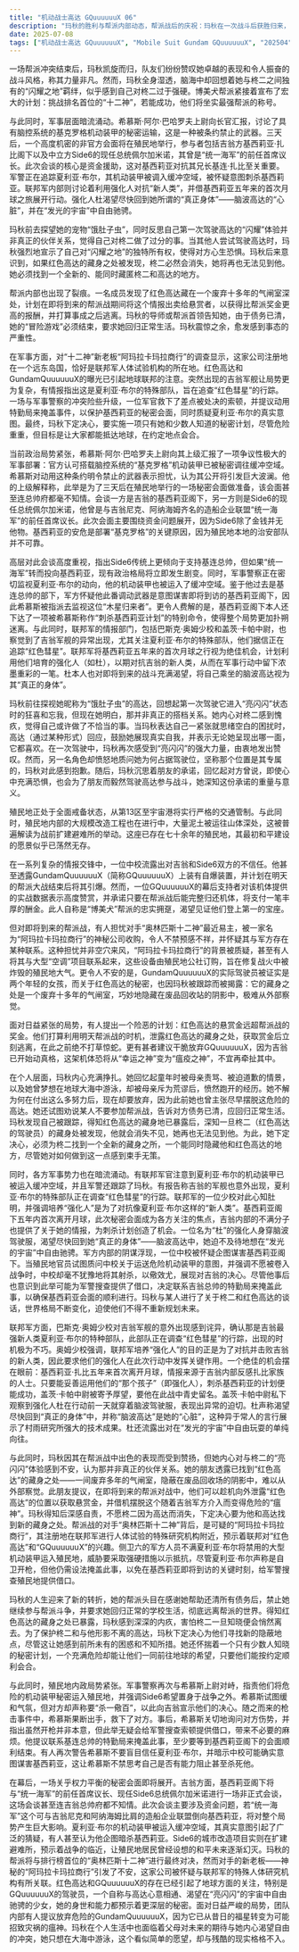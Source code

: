 ```yaml
---
title: "机动战士高达 GQuuuuuuX 06"
description: "玛秋的胜利与帮派内部动态，帮派战后的庆祝：玛秋在一次战斗后获胜归来，队友们称赞她表现出色，并对她的战斗方式感到惊叹，认为她非常强大且令人热血沸腾。然而，玛秋全身湿透，似乎在想着与柊二的“亮闪闪”只属于她自己。玛秋的胜利与帮派内部动态，下一场帮派战的展望：博美犬帮派计划挑战排行榜第一的“十二神”。如果他们获胜，博美犬将名副其实地成为最强帮派。高层政治与军事部署，机动装甲的调动与风险：希慕斯·阿尔·巴哈罗夫上尉报告称，官方承认搭载脑控系统的机体“基克罗格”已被调入缓冲空域。这种武器是被条约禁止的，调动它会引起轩然大波。希慕斯对此举的必要性表示疑问。高层政治与军事部署，基西莉亚的秘密会面：三天后，殖民地将举行一场连总帅府都不知情的非正式会面。吉翁方面由基西莉亚阁下出席，而对方是“统一海军”的前任首席议长、现任Side 6总统佩尔加米诺。这次会面是为了谈论资金问题，因为Side 6除了钱没有别的东西。此次会面也旨在保护基西莉亚，因为当地治安部队不可靠。高层政治与军事部署，政治局势的潜在变化：Side 6通常倾向于支持基连总帅，但如果与吉翁尼克和阿纳海姆齐名的造船企业联盟“统一海军”转而支持基西莉亚，局势将急转直下。高层政治与军事部署，夏利亚·布尔的意图与监视：希慕斯带来的加利福尼亚葡萄酒被提及。军事警察正在跟踪夏利亚·布尔，他的机动装甲被运入缓冲空域，引发了猜测他可能试图谋害基西莉亚，因为他曾是基连总帅的手下。希慕斯被派去监视这位“木星归来者”。高层政治与军事部署，基西莉亚的特别命令：基西莉亚阁下下达了一项特别命令，被希慕斯称为“刺杀基西莉亚计划”。玛秋与高达的关系及其困境，对“亮闪闪”的重新审视：玛秋去探望“饿肚子虫”（高达），回想起第一次体验“亮闪闪”时忘乎所以的感觉，但随后意识到那根本不算真正的搭档。她觉得自己可能对柊二做了很过分的事。玛秋与高达的关系及其困境，高达对玛秋的鼓励：玛秋表示自己一着急就大脑空白，高达鼓励她保持本色，并表示喜欢她无论哪一面。玛秋与高达的关系及其困境，玛秋驾驶高达的冲突：玛秋对“亮闪闪”的强大感到惊叹，但另一位角色对玛秋驾驶高达感到愤怒，认为那个位置是属于他的。玛秋与高达的关系及其困境，对朋友承诺的思考：玛秋回想起朋友曾说过，虽然害怕，但会为了朋友驾驶高达出战，她表示自己当然知道这一点。殖民地的军事化与情报活动，交通管制与城市改造：殖民地将对13区到宇宙港实施全面交通管制。同时，殖民地正在进行城市改造，泥沙被运往本山，被认为是扩建避难所为战争做准备。这个殖民地已建成70多年，最初的设想已经消失。殖民地的军事化与情报活动，中校的不信任：一名角色表示既不相信吉翁也不相信Side 6。提及高达的自爆装置，表示可以在明日帮派战后将其引爆。殖民地的军事化与情报活动，高达数据与帮派战奖励：有人对Gundam QuuuuuuX的实战数据表示感谢，并承诺如果在明天的帮派战后将其完好归还，将支付一笔感谢金。此人表示是博美犬的忠实粉丝，希望见证他们登上第一。殖民地的军事化与情报活动，对帮派战对手的担忧：有人担心帮派战的对手“奥林匹斯十二神”最近换了老板，一个名为“阿玛拉卡玛拉商行”的神秘公司，预感不妙，并怀疑其与军方有联系。殖民地的军事化与情报活动，殖民地修复工程与神秘货物：“阿玛拉卡玛拉商行”被质疑，有人将其与“冰箱”或“空调”联系起来。提到殖民地公社订购大型空调，用于修复战争中被炸出窟窿的殖民地大气。殖民地的军事化与情报活动，高达驾驶员的身份：Gundam QuuuuuuX的驾驶员被证实是两个小姑娘。殖民地的军事化与情报活动，玛秋的童年回忆：玛秋回忆起被斥责、道歉以及关于未来理想的对话，她曾想在地球的大海里游泳，但被母亲视为无稽之谈，然后她跑开了。殖民地的军事化与情报活动，对高达归属的争执：有人不解为何在走到这一步时要放弃，之前不是还想尽早处理掉危险的高达吗？殖民地的军事化与情报活动，红色高达藏身处的暴露：红色高达的藏身处被发现，那是一个废弃了十多年的气闸室，隐藏在废品回收场的阴影中，不易被发现。玛秋被跟踪了。殖民地的军事化与情报活动，悬赏与逃跑计划：有人提到红色高达的悬赏金远高于帮派战奖金。计划是趁明天帮派战时交出红色高达藏身处的情报，拿到赏金后立刻逃跑，并在此之前不要打草惊蛇。殖民地的军事化与情报活动，放弃GQuuuuuuX的决定：有人建议放弃GQuuuuuuX，因为吉翁开始动真格了，它会从“福神”变成“瘟神”，不应再牵扯其中。联邦军的行动与增强人计划，吉翁军舰的意外出现：吉翁军舰的出现出乎联邦军的意料，被确认为夏利亚·布尔的特殊部队，正在调查红色彗星的行踪，时机不巧。联邦军的行动与增强人计划，增强人计划的目的：巴斯克·奥姆少校表示，夏利亚·布尔是吉翁最强的新人类，而联邦军培养“强化人”就是为了打倒所谓的新人类，并要求他们发挥作用。联邦军的行动与增强人计划，刺杀基西莉亚的计划：基西莉亚五年内首次离开月球，这是一个绝佳机会。情报来源是吉翁内部看不惯扎比家的人。只要能妥善使用“那个孩子”（强化人），刺杀基西莉亚的计划就能成功，盖茨·卡帕中尉被要求在此役中青史留名。联邦军的行动与增强人计划，杜的异常行为：盖茨·卡帕中尉发现杜穿着脑波驾驶服，尽管行动是在第二天。杜表示想尽快回到“真正的身体里”，称“脑波高达”是她的心脏，被认为是异于常人的行为，显示出村雨研究所的强大技术。联邦军的行动与增强人计划，杜对宇宙的向往：杜渴望尽快在“发光的宇宙”中玩耍。玛秋的抉择与未来，玛秋被禁止参加帮派战：玛秋的帮派头目告诉她不要再参加帮派战，感谢她帮助还清欠款，但冒险游戏到此为止，并要求她以后正常上学，不要再来这里。玛秋的抉择与未来，玛秋的内疚与逃离计划：玛秋得知红色高达藏身处被发现后，感到是自己的错。她担心如果柊二知道，他会消失不见。因此，玛秋决定为柊二和高达找一个新的藏身处，因为柊二绝不会和红色高达分开，所以新地方也必须能藏住高达。她为此感到不知所措。玛秋的抉择与未来，秘密会面与枪击事件：军事警察再次与希慕斯对峙，指责他们将危险的机动装甲运入殖民地，并表示Side 6不愿卷入战争。希慕斯试图缓和局势，但对方表示要“杀一儆百”以示对吉翁的决心。随后发生枪击，希慕斯救下了对方。玛秋的抉择与未来，善后与对上尉的怀疑：希慕斯询问对方是否受伤，并表示虽然开枪是无心之举，但给军警搜查索顿的借口很麻烦。他建议联系基连总帅的特勤局帮忙掩盖，至少要等基西莉亚的会面顺利结束。有人再次警告不要盲信夏利亚·布尔，质疑中校是否真的想谋害基西莉亚，并思考自己是否能杀了他。玛秋的抉择与未来，秘密计划与新征程：玛秋有一个只有她和少数人知道的秘密计划，虽然危险，但只要能按约定会合，大家就能一起去地球。"
date: 2025-07-08
tags: ["机动战士高达 GQuuuuuuX", "Mobile Suit Gundam GQuuuuuuX", "202504"]
---
```


一场帮派冲突结束后，玛秋凯旋而归，队友们纷纷赞叹她卓越的表现和令人振奋的战斗风格，称其力量非凡。然而，玛秋全身湿透，脑海中却回想着她与柊二之间独有的“闪耀之地”羁绊，似乎感到自己对柊二过于强硬。博美犬帮派紧接着宣布了宏大的计划：挑战排名首位的“十二神”，若能成功，他们将坐实最强帮派的称号。

与此同时，军事层面暗流涌动。希慕斯·阿尔·巴哈罗夫上尉向长官汇报，讨论了具有脑控系统的基克罗格机动装甲的秘密运输，这是一种被条约禁止的武器。三天后，一个高度机密的非官方会面将在殖民地举行，参与者包括吉翁方基西莉亚·扎比阁下以及中立方Side6的现任总统佩尔加米诺，其曾是“统一海军”的前任首席议长。此次会谈的核心是资金援助，这对基西莉亚对抗其兄长基连·扎比至关重要。军警正在追踪夏利亚·布尔，其机动装甲被调入缓冲空域，被怀疑意图刺杀基西莉亚。联邦军内部则讨论着利用强化人对抗“新人类”，并借基西莉亚五年来的首次月球之旅展开行动。强化人杜渴望尽快回到她所谓的“真正身体”——脑波高达的“心脏”，并在“发光的宇宙”中自由驰骋。

玛秋前去探望她的宠物“饿肚子虫”，同时反思自己第一次驾驶高达的“闪耀”体验并非真正的伙伴关系，觉得自己对柊二做了过分的事。当其他人尝试驾驶高达时，玛秋强烈地宣示了自己对“闪耀之地”的独特所有权，使得对方心生恐惧。玛秋后来意识到，如果红色高达的藏身之处被发现，柊二必然会消失，她将再也无法见到他。她必须找到一个全新的、能同时藏匿柊二和高达的地方。

帮派内部也出现了裂痕。一名成员发现了红色高达藏在一个废弃十多年的气闸室深处，计划在即将到来的帮派战期间将这个情报出卖给悬赏者，以获得比帮派奖金更高的报酬，并打算事成之后逃离。玛秋的导师或帮派首领告知她，由于债务已清，她的“冒险游戏”必须结束，要求她回归正常生活。玛秋震惊之余，愈发感到事态的严重性。

在军事方面，对“十二神”新老板“阿玛拉卡玛拉商行”的调查显示，这家公司注册地在一个远东岛国，恰好是联邦军人体试验机构的所在地。红色高达和GundamQuuuuuuX的曝光已引起地球联邦的注意。突然出现的吉翁军舰让局势更为复杂，有情报指出这是夏利亚·布尔的特殊部队，旨在追查“红色彗星”的行踪。一场与军事警察的冲突险些升级，一位军官救下了差点被处决的索顿，并提议动用特勤局来掩盖事件，以保护基西莉亚的秘密会面，同时质疑夏利亚·布尔的真实意图。最终，玛秋下定决心，要实施一项只有她和少数人知道的秘密计划，尽管危险重重，但目标是让大家都能抵达地球，在约定地点会合。

当前政治局势紧张，希慕斯·阿尔·巴哈罗夫上尉向其上级汇报了一项争议性极大的军事部署：官方认可搭载脑控系统的“基克罗格”机动装甲已被秘密调往缓冲空域。希慕斯对动用这种条约明令禁止的武器表示担忧，认为其公开将引发巨大波澜。他的上级解释称，此举是为了三天后在殖民地举行的一场秘密会面做准备，该会面甚至连总帅府都毫不知情。会谈一方是吉翁的基西莉亚阁下，另一方则是Side6的现任总统佩尔加米诺，他曾是与吉翁尼克、阿纳海姆齐名的造船企业联盟“统一海军”的前任首席议长。此次会面主要围绕资金问题展开，因为Side6除了金钱并无他物。基西莉亚的安危是部署“基克罗格”的关键原因，因为殖民地本地的治安部队并不可靠。

高层对此会谈高度重视，指出Side6传统上更倾向于支持基连总帅，但如果“统一海军”转而投向基西莉亚，现有政治格局将立即发生剧变。同时，军事警察正在密切监视夏利亚·布尔的动向，他的机动装甲也被运入了缓冲空域。鉴于他过去是基连总帅的部下，军方怀疑他此番调动武器是意图谋害即将到访的基西莉亚阁下，因此希慕斯被指派去监视这位“木星归来者”。更令人费解的是，基西莉亚阁下本人还下达了一项被希慕斯称作“刺杀基西莉亚计划”的特别命令，使得整个局势更加扑朔迷离。与此同时，联邦军的情报部门，包括巴斯克·奥姆少校和盖茨·卡帕中尉，也察觉到了吉翁军舰的异常出现，尤其关注夏利亚·布尔的特殊部队，他们据信正在追踪“红色彗星”。联邦军将基西莉亚五年来的首次月球之行视为绝佳机会，计划利用他们培育的强化人（如杜），以期对抗吉翁的新人类，从而在军事行动中留下浓墨重彩的一笔。杜本人也对即将到来的战斗充满渴望，将自己乘坐的脑波高达视为其“真正的身体”。

玛秋前往探视她昵称为“饿肚子虫”的高达，回想起第一次驾驶它进入“亮闪闪”状态时的狂喜和忘我，但现在她明白，那并非真正的搭档关系。她内心对柊二感到愧疚，觉得自己或许做了不恰当的事。当玛秋表达自己一紧张就思绪空白的困扰时，高达（通过某种形式）回应，鼓励她展现真实自我，并表示无论她呈现出哪一面，它都喜欢。在一次驾驶中，玛秋再次感受到“亮闪闪”的强大力量，由衷地发出赞叹。然而，另一名角色却愤怒地质问她为何占据驾驶位，坚称那个位置是其专属的，玛秋对此感到抱歉。随后，玛秋沉思着朋友的承诺，回忆起对方曾说，即使心中充满恐惧，也会为了朋友而毅然驾驶高达参与战斗，她深知这份承诺的重量与意义。

殖民地正处于全面戒备状态，从第13区至宇宙港将实行严格的交通管制。与此同时，殖民地内部的大规模改造工程也在进行中，大量泥土被运往山体深处，这被普遍解读为战前扩建避难所的举动。这座已存在七十余年的殖民地，其最初和平建设的愿景似乎已荡然无存。

在一系列复杂的情报交锋中，一位中校流露出对吉翁和Side6双方的不信任。他甚至透露GundamQuuuuuuX（简称GQuuuuuuX）上装有自爆装置，并计划在明天的帮派大战结束后将其引爆。然而，一位GQuuuuuuX的幕后支持者对该机体提供的实战数据表示高度赞赏，并承诺只要在帮派战后能完整归还机体，将支付一笔丰厚的酬金。此人自称是“博美犬”帮派的忠实拥趸，渴望见证他们登上第一的宝座。

但对即将到来的帮派战，有人担忧对手“奥林匹斯十二神”最近易主，被一家名为“阿玛拉卡玛拉商行”的神秘公司收购，令人不禁预感不祥，并怀疑其与军方存在某种联系。这种担忧并非空穴来风，“阿玛拉卡玛拉商行”的背景被质疑，甚至有人将其与大型“空调”项目联系起来，这些设备由殖民地公社订购，旨在修复战火中被炸毁的殖民地大气。更令人不安的是，GundamQuuuuuuX的实际驾驶员被证实是两个年轻的女孩，而关于红色高达的秘密，也因玛秋被跟踪而被揭露：它的藏身之处是一个废弃十多年的气闸室，巧妙地隐藏在废品回收站的阴影中，极难从外部察觉。

面对日益紧张的局势，有人提出一个险恶的计划：红色高达的悬赏金远超帮派战的奖金。他们打算利用明天帮派战的时机，泄露红色高达的藏身之处，获取赏金后立刻逃离，在此之前绝不打草惊蛇。更有甚者建议干脆放弃GQuuuuuuX，因为吉翁已开始动真格，这架机体恐将从“幸运之神”变为“瘟疫之神”，不宜再牵扯其中。

在个人层面，玛秋内心充满挣扎。她回忆起童年时被母亲责骂、被迫道歉的情景，以及她曾梦想在地球大海中游泳，却被母亲斥为荒谬后，愤然跑开的经历。她不解为何在付出这么多努力后，现在却要放弃，因为此前她也曾主张尽早摆脱这危险的高达。她还试图劝说某人不要参加帮派战，告诉对方债务已清，应回归正常生活。玛秋发现自己被跟踪，得知红色高达的藏身地已暴露后，深知一旦柊二（红色高达的驾驶员）的藏身处被发现，他就会消失不见，她再也无法见到他。为此，她下定决心，必须为柊二找到一个全新的藏身之所，一个能同时隐藏他和红色高达的地方，尽管她对如何做到这一点感到束手无策。

同时，各方军事势力也在暗流涌动。有联邦军官注意到夏利亚·布尔的机动装甲已被运入缓冲空域，并且军警还跟踪了玛秋。有报告称吉翁的军舰也意外出现，夏利亚·布尔的特殊部队正在调查“红色彗星”的行踪。联邦军的一位少校对此心知肚明，并强调培养“强化人”是为了对抗像夏利亚·布尔这样的“新人类”。基西莉亚阁下五年内首次离开月球，此次秘密会面成为各方关注的焦点，吉翁内部的不满分子也提供了关于她的情报，为刺杀计划创造了机会。一位名为“杜”的强化人身穿脑波驾驶服，渴望尽快回到她“真正的身体”——脑波高达中，她迫不及待地想在“发光的宇宙”中自由驰骋。军方内部的阴谋浮现，一位中校被怀疑企图谋害基西莉亚阁下。当殖民地官员试图质问中校关于运送危险机动装甲的意图，并强调不愿被卷入战争时，中校却毫不犹豫地将其射杀，以儆效尤，展现对吉翁的决心。尽管他事后也意识到此举可能为军警搜查提供了借口，决定联系吉翁总帅的特勤局来掩盖此事，以确保基西莉亚会面的顺利进行。玛秋与某人进行了关于柊二和红色高达的谈话，世界格局不断变化，迫使他们不得不重新规划未来。

联邦军方面，巴斯克·奥姆少校对吉翁军舰的意外出现感到诧异，确认那是吉翁最强新人类夏利亚·布尔的特种部队，此部队正在调查“红色彗星”的行踪，出现的时机极为不巧。奥姆少校强调，联邦军培养“强化人”的目的正是为了对抗并击败吉翁的新人类，因此要求他们的强化人在此次行动中发挥关键作用。一个绝佳的机会摆在眼前：基西莉亚·扎比五年来首次离开月球，情报来源于吉翁内部反感扎比家族的人士。只要能妥善运用他们的“那个孩子”（即强化人），刺杀基西莉亚的计划便能成功，盖茨·卡帕中尉被寄予厚望，要他在此战中青史留名。盖茨·卡帕中尉私下观察到强化人杜在行动前一天就穿着脑波驾驶服，表现出异常的迫切。杜声称渴望尽快回到“真正的身体”中，并称“脑波高达”是她的“心脏”，这种异于常人的言行展示了村雨研究所强大的技术成果。杜还流露出对在“发光的宇宙”中自由玩耍的单纯向往。

与此同时，玛秋因其在帮派战中出色的表现而受到赞扬，但她内心对与柊二的“亮闪闪”体验感到不安，认为那并非真正的伙伴关系。她的朋友透露已找到“红色高达”的藏身之处——一间废弃多年的气闸室，隐蔽在废品回收场的阴影中，难以从外部察觉。此朋友提议，在即将到来的帮派对战中，他们可以趁机向外泄露“红色高达”的位置以获取悬赏金，并借机摆脱这个随着吉翁军方介入而变得危险的“瘟神”。玛秋得知后深感自责，不愿柊二因为高达而消失，下定决心要为他和高达找到新的藏身之处。帮派战的对手“奥林匹斯十二神”背后，是可疑的“阿玛拉卡玛拉商行”，其注册地在联邦军进行人体试验的特殊研究机构附近，预示着联邦对“红色高达”和“GQuuuuuuX”的兴趣。侧卫六的军方人员不满夏利亚·布尔将禁用的大型机动装甲运入殖民地，威胁要采取强硬措施以示抵抗，尽管夏利亚·布尔声称是自卫开枪，但他仍需设法掩盖此事，以免在基西莉亚即将到访的关键时刻，给军警搜查殖民地提供借口。

玛秋的人生迎来了新的转折，她的帮派头目在感谢她帮助还清所有债务后，禁止她继续参与帮派斗争，并要求她回归正常的学校生活，彻底远离帮派的世界。得知红色高达的藏身之处已暴露，玛秋感到深深的内疚，害怕柊二一旦知晓便会悄然离去。为了保护柊二和与他形影不离的高达，玛秋下定决心为他们寻找新的隐蔽地点，尽管这让她感到前所未有的困惑和不知所措。她还怀揣着一个只有少数人知晓的秘密计划，一个充满危险却能让他们一同前往地球的希望，只要他们能按约定顺利会合。

与此同时，殖民地内政局势紧张。军事警察再次与希慕斯上尉对峙，指责他们将危险的机动装甲秘密运入殖民地，并强调Side6希望置身于战争之外。希慕斯试图缓和气氛，但对方却声称要“杀一儆百”，以此向吉翁宣示他们的决心。随之而来的枪击事件中，希慕斯果断出手，救下了对方。事后，希慕斯关切地询问对方伤势，并指出虽然开枪并非本意，但此举无疑会给军警搜查索顿提供借口，带来不必要的麻烦。他提议联系基连总帅的特勤局来掩盖此事，至少要等到基西莉亚阁下的会面顺利结束。有人再次警告希慕斯不要盲目信任夏利亚·布尔，并暗示中校可能确实意图谋害基西莉亚，这让希慕斯不禁思考自己是否有能力阻止甚至杀死他。

在幕后，一场关乎权力平衡的秘密会面即将展开。吉翁方面，基西莉亚阁下将与“统一海军”的前任首席议长、现任Side6总统佩尔加米诺进行一场非正式会谈，这场会谈甚至连吉翁总帅府都不知情。此次会谈主要涉及资金问题，若“统一海军”这个可与吉翁尼克和阿纳海姆比肩的造船企业联盟倒向基西莉亚，将对整个局势产生巨大影响。夏利亚·布尔的机动装甲被运入缓冲空域，其真实意图引起了广泛的猜疑，有人甚至认为他企图暗杀基西莉亚。Side6的城市改造项目实则在扩建避难所，预示着战争的临近，让殖民地居民曾经设想的和平未来逐渐幻灭。玛秋的帮派将与排行榜首位的“奥林匹斯十二神”进行最终对决，然而对手的新老板——神秘的“阿玛拉卡玛拉商行”引发了不安，这家公司被怀疑与联邦军的特殊人体研究机构有所关联。红色高达和GQuuuuuuX的存在已经引起了地球方面的关注，特别是GQuuuuuuX的驾驶员，一个自称与高达心意相通、渴望在“亮闪闪”的宇宙中自由驰骋的少女，她的身世和能力都预示着更深层的秘密。面对日益严峻的局势，团队内部有人提议放弃危险的GundamQuuuuuuX，因为它已从昔日的福星转变为可能招致灾祸的瘟神。玛秋在个人生活中也面临着父母对未来的期待与她内心渴望自由的冲突，她只想在大海中游泳，这个看似简单的愿望，却与残酷的现实格格不入。